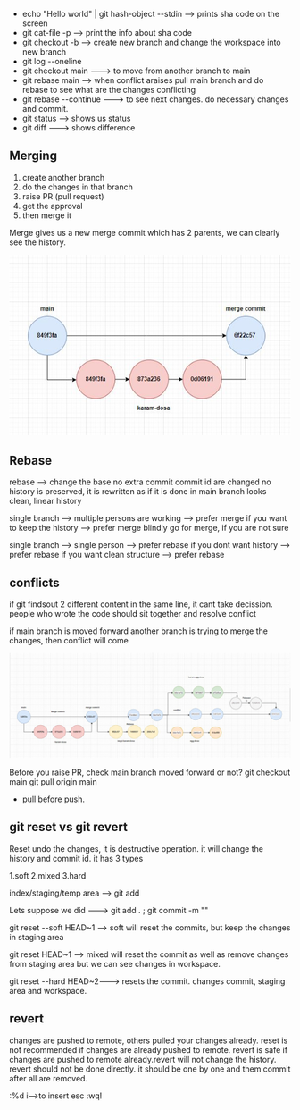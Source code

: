 
* echo "Hello world" | git hash-object --stdin --> prints sha code on the screen 
* git cat-file <commit-id> -p --> print the info about sha code
* git checkout -b <branch-name> --> create new branch and change the workspace into new branch
* git log --oneline
* git checkout main ---> to move from another branch to main
* git rebase main --> when conflict araises pull main branch and do rebase to see what are the changes conflicting
* git rebase --continue ---> to see next changes. do necessary changes and commit.
* git status --> shows us status
* git diff <file name> ---> shows difference 


Merging
--------
1. create another branch
2. do the changes in that branch
3. raise PR (pull request)
4. get the approval
5. then merge it 

Merge gives us a new merge commit which has 2 parents, we can clearly see the history.

![alt text](Merging.JPG)

Rebase
-----------
rebase --> change the base
no extra commit
commit id are changed
no history is preserved, it is rewritten as if it is done in main branch
looks clean, linear history

single branch --> multiple persons are working --> prefer merge
if you want to keep the history --> prefer merge
blindly go for merge, if you are not sure

single branch --> single person --> prefer rebase
if you dont want history --> prefer rebase
if you want clean structure --> prefer rebase

conflicts
----------------
if git findsout 2 different content in the same line, it cant take decission. people who wrote the code should sit together and resolve conflict

if main branch is moved forward
another branch is trying to merge the changes, then conflict will come


![alt text](rebase.JPG)

Before you raise PR, check main branch moved forward or not?
git checkout main 
git pull origin main

* pull before push.

git reset vs git revert
------------------------
Reset undo the changes, it is destructive operation. it will change the history and commit id. it has 3 types

1.soft
2.mixed
3.hard

index/staging/temp area --> git add

Lets suppose we did ---> git add . ; git commit -m ""

git reset --soft HEAD~1 --> soft will reset the commits, but keep the changes in staging area

git reset HEAD~1 --> mixed will reset the commit as well as remove changes from staging area but we can see changes in workspace.

git reset --hard HEAD~2---> resets the commit. changes commit, staging area and workspace.

revert
------
changes are pushed to remote, others pulled your changes already.
reset is not recommended if changes are already pushed to remote.
revert is safe if changes are pushed to remote already.revert will not change the history.
revert should not be done directly. it should be one by one and them commit after all are removed.



:%d
i-->to insert
esc :wq!